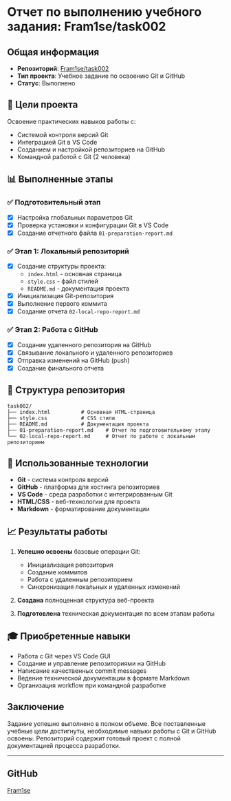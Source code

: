 # Отчет по выполнению учебного задания: Fram1se/task002

## Общая информация

- **Репозиторий**: [Fram1se/task002](https://github.com/Fram1se/task002)
- **Тип проекта**: Учебное задание по освоению Git и GitHub
- **Статус**: Выполнено

## 🎯 Цели проекта

Освоение практических навыков работы с:
- Системой контроля версий Git
- Интеграцией Git в VS Code
- Созданием и настройкой репозиториев на GitHub
- Командной работой с Git (2 человека)

## 📊 Выполненные этапы

### ✅ Подготовительный этап
- [x] Настройка глобальных параметров Git
- [x] Проверка установки и конфигурации Git в VS Code
- [x] Создание отчетного файла `01-preparation-report.md`

### ✅ Этап 1: Локальный репозиторий
- [x] Создание структуры проекта:
  - `index.html` - основная страница
  - `style.css` - файл стилей  
  - `README.md` - документация проекта
- [x] Инициализация Git-репозитория
- [x] Выполнение первого коммита
- [x] Создание отчета `02-local-repo-report.md`

### ✅ Этап 2: Работа с GitHub
- [x] Создание удаленного репозитория на GitHub
- [x] Связывание локального и удаленного репозиториев
- [x] Отправка изменений на GitHub (push)
- [x] Создание финального отчета

## 📁 Структура репозитория

```
task002/
├── index.html          # Основная HTML-страница
├── style.css           # CSS стили
├── README.md           # Документация проекта
├── 01-preparation-report.md    # Отчет по подготовительному этапу
└── 02-local-repo-report.md     # Отчет по работе с локальным репозиторием

```

## 🔧 Использованные технологии

- **Git** - система контроля версий
- **GitHub** - платформа для хостинга репозиториев
- **VS Code** - среда разработки с интегрированным Git
- **HTML/CSS** - веб-технологии для проекта
- **Markdown** - форматирование документации

## 📈 Результаты работы

1. **Успешно освоены** базовые операции Git:
   - Инициализация репозитория
   - Создание коммитов
   - Работа с удаленным репозиторием
   - Синхронизация локальных и удаленных изменений

2. **Создана** полноценная структура веб-проекта

3. **Подготовлена** техническая документация по всем этапам работы

## 🎓 Приобретенные навыки

- Работа с Git через VS Code GUI
- Создание и управление репозиториями на GitHub
- Написание качественных commit messages
- Ведение технической документации в формате Markdown
- Организация workflow при командной разработке

## Заключение

Задание успешно выполнено в полном объеме. Все поставленные учебные цели достигнуты, необходимые навыки работы с Git и GitHub освоены. Репозиторий содержит готовый проект с полной документацией процесса разработки.

---
## GitHub
[Fram1se](https://github.com/Fram1se)